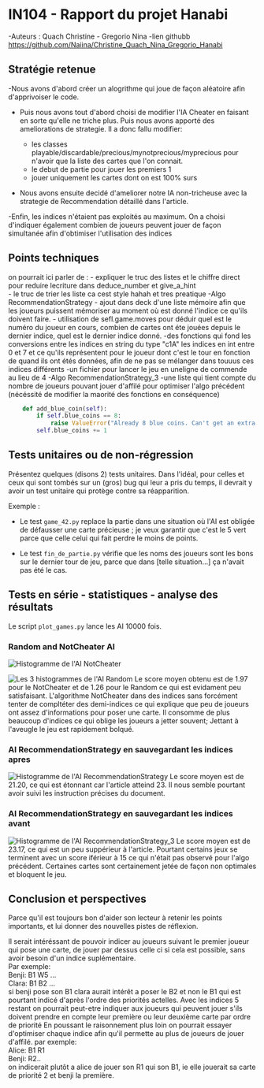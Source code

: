 # IN104 - Rapport du projet Hanabi

-Auteurs : Quach Christine - Gregorio Nina
-lien githubb https://github.com/Naiina/Christine_Quach_Nina_Gregorio_Hanabi

## Stratégie retenue
-Nous avons d'abord créer un alogrithme qui joue de façon aléatoire afin d'apprivoiser le code.
- Puis nous avons tout d'abord choisi de modifier l'IA Cheater en faisant en sorte qu'elle ne triche plus.
Puis nous avons apporté des ameliorations de strategie. Il a donc fallu modifier:
	- les classes playable/discardable/precious/mynotprecious/myprecious pour n'avoir que la liste des cartes que l'on connait.
	- le debut de partie pour jouer les premiers 1 
	- jouer uniquement les cartes dont on est 100% surs

- Nous avons ensuite decidé d'ameliorer notre IA non-tricheuse avec la strategie de Recommendation détaillé dans l'article.
	
-Enfin, les indices n'étaient pas exploités au maximum. On a choisi d'indiquer également combien de joueurs peuvent jouer de façon simultanée afin d'obtimiser l'utilisation des indices


## Points techniques
 on pourrait ici parler de :
 	- expliquer le truc des listes et le chiffre direct pour reduire lecriture dans deduce_number et give_a_hint  
 	- le truc de trier les liste ca cest style hahah et tres preatique 
-Algo RecommendationStrategy
 	- ajout dans deck d'une liste mémoire afin que les joueurs puissent mémoriser au moment où est donné l'indice ce qu'ils doivent faire.
	- utilisation de sefl.game.moves pour déduir quel est le numéro du joueur en cours, combien de cartes ont éte jouées depuis le dernier indice, quel est le dernier indice donné.
	-des fonctions qui fond les conversions entre les indices en string du type "c1A" les indices en int entre 0 et 7 et ce qu'ils représentent pour le joueur dont c'est le tour en fonction de quand ils ont étés données, afin de ne pas se mélanger dans touuus ces indices différents
	-un fichier pour lancer le jeu en uneligne de commende au lieu de 4
-Algo RecommendationStrategy_3
	-une liste qui tient compte du nombre de joueurs pouvant jouer d'affilé pour optimiser l'algo précédent (nécéssité de modifier la maorité des fonctions en conséquence)

```python
    def add_blue_coin(self):
        if self.blue_coins == 8:
            raise ValueError("Already 8 blue coins. Can't get an extra one.")
        self.blue_coins += 1

```


## Tests unitaires ou de non-régression

Présentez quelques (disons 2) tests unitaires.
Dans l'idéal, pour celles et ceux qui sont tombés sur un (gros) bug qui leur a pris du temps, il devrait y avoir un test unitaire qui protège contre sa réapparition.

Exemple :

- Le test `game_42.py` replace la partie dans une situation où l'AI est obligée de défausser une carte précieuse ; je veux garantir que c'est le 5 vert parce que celle celui qui fait perdre le moins de points.

- Le test `fin_de_partie.py` vérifie que les noms des joueurs sont les bons sur le dernier tour de jeu, parce que dans [telle situation...] ça n'avait pas été le cas.



## Tests en série - statistiques - analyse des résultats

Le script `plot_games.py` lance les AI 10000 fois.

 ### Random and NotCheater AI






![Histogramme de l'AI NotCheater](images/NotCheater_10000.png)


![Les 3 histogrammes de l'AI Random](images/Random_10000.png)
Le score moyen obtenu est de 1.97 pour le NotCheater et de 1.26 pour le Random ce qui est evidament peu satisfaisant. L'algorithme NotCheater dans des indices sans forcément tenter de compltéter des demi-indices ce qui explique que peu de joueurs ont assez d'informations pour poser une carte. Il consomme de plus beaucoup d'indices ce qui oblige les joueurs a jetter souvent; Jettant à l'aveugle le jeu est rapidement bolqué. 

### AI RecommendationStrategy en sauvegardant les indices apres

![Histogramme de l'AI RecommendationStrategy](images/RecommendationStrategy_10000.png)
Le score moyen est de 21.20, ce qui est étonnant car l'article atteind 23. Il nous semble pourtant avoir suivi les instruction précises du document. 

### AI RecommendationStrategy en sauvegardant les indices avant 
![Histogramme de l'AI RecommendationStrategy_3](images/RecommendationStrategy_3)
Le score moyen est de 23.17, ce qui est un peu suppérieur à l'article. Pourtant certains jeux se terminent avec un score iférieur à 15 ce qui n'était pas observé pour l'algo précédent. Certaines cartes sont certainement jetée de façon non optimales et bloquent le jeu. 

## Conclusion et perspectives

Parce qu'il est toujours bon d'aider son lecteur à retenir les points importants,
et lui donner des nouvelles pistes de réflexion.    

Il serait intéréssant de pouvoir indicer au joueurs suivant le premier joueur qui pose une carte, de jouer par dessus celle ci si cela est possible, sans avoir besoin d'un indice suplémentaire.    
Par exemple:    
Benji: B1 W5 ...    
Clara: B1 B2 ...    
si benji pose son B1 clara aurait intérêt a poser le B2 et non le B1 qui est pourtant indicé d'après l'ordre des priorités actelles. Avec les indices 5 restant on pourrait peut-etre indiquer aux joueurs qui peuvent jouer s'ils doivent prendre en compte leur première ou leur deuxième carte par ordre de priorité
En poussant le raisonnement plus loin on pourrait essayer d'optimiser chaque indice afin qu'il permette au plus de joueurs de jouer d'affilé. par exemple:   
Alice: B1 R1    
Benji: R2..    
on indicerait plutôt a alice de jouer son R1 qui son B1, ie elle jouerait sa carte de priorité 2 et benji la première.
